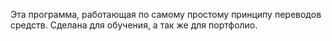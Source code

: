 Эта программа, работающая по самому простому принципу переводов средств. Сделана для обучения, а так же для портфолио.
